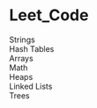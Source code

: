 # Leet_Code

Strings <br>
Hash Tables <br>
Arrays <br>
Math <br>
Heaps <br>
Linked Lists <br>
Trees <br>
